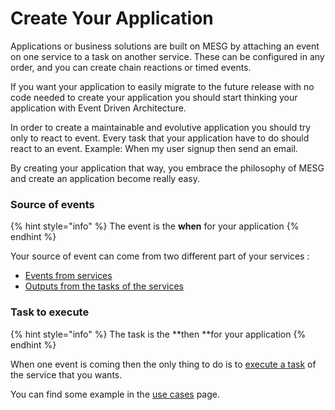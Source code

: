 # Create Your Application

Applications or business solutions are built on MESG by attaching an event on one service to a task on another service. These can be configured in any order, and you can create chain reactions or timed events.

If you want your application to easily migrate to the future release with no code needed to create your application you should start thinking your application with Event Driven Architecture.

In order to create a maintainable and evolutive application you should try only to react to event. Every task that your application have to do should react to an event. Example: When my user signup then send an email.

By creating your application that way, you embrace the philosophy of MESG and create an application become really easy.

### Source of events

{% hint style="info" %}
The event is the **when** for your application
{% endhint %}

Your source of event can come from two different part of your services :

* [Events from services](listen.md)
* [Outputs from the tasks of the services](execute-task.md)

### Task to execute

{% hint style="info" %}
The task is the **then **for your application
{% endhint %}

When one event is coming then the only thing to do is to [execute a task](execute-task.md) of the service that you wants.

You can find some example in the [use cases](use-cases.md) page.

